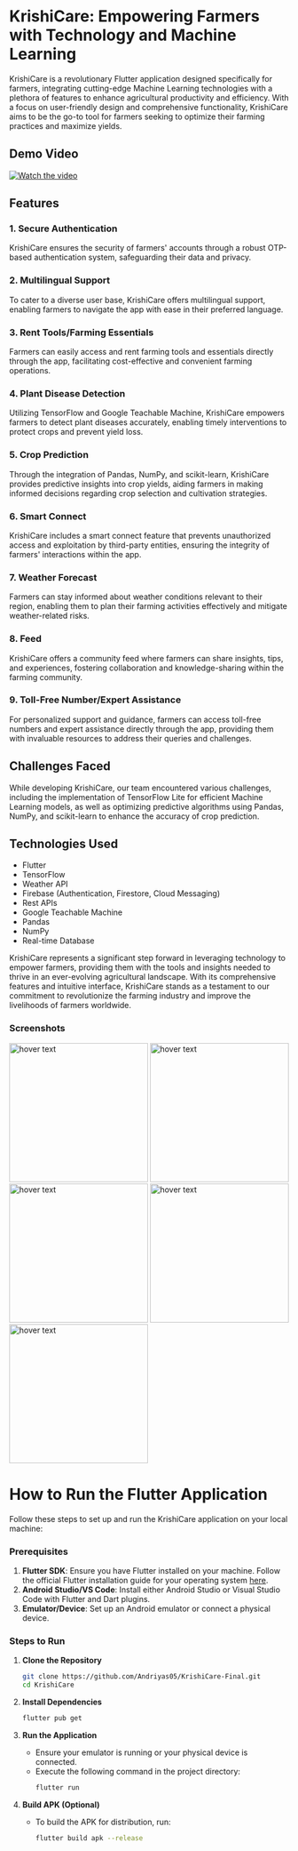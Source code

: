 # KrishiCare: Empowering Farmers with Technology and Machine Learning

KrishiCare is a revolutionary Flutter application designed specifically for farmers, integrating cutting-edge Machine Learning technologies with a plethora of features to enhance agricultural productivity and efficiency. With a focus on user-friendly design and comprehensive functionality, KrishiCare aims to be the go-to tool for farmers seeking to optimize their farming practices and maximize yields.

## Demo Video
[![Watch the video](https://img.youtube.com/vi/tnnmiYsJUhU/maxresdefault.jpg)](https://youtu.be/lQnrZapjc_M)


## Features

### 1. Secure Authentication
KrishiCare ensures the security of farmers' accounts through a robust OTP-based authentication system, safeguarding their data and privacy.

### 2. Multilingual Support
To cater to a diverse user base, KrishiCare offers multilingual support, enabling farmers to navigate the app with ease in their preferred language.

### 3. Rent Tools/Farming Essentials
Farmers can easily access and rent farming tools and essentials directly through the app, facilitating cost-effective and convenient farming operations.

### 4. Plant Disease Detection
Utilizing TensorFlow and Google Teachable Machine, KrishiCare empowers farmers to detect plant diseases accurately, enabling timely interventions to protect crops and prevent yield loss.

### 5. Crop Prediction
Through the integration of Pandas, NumPy, and scikit-learn, KrishiCare provides predictive insights into crop yields, aiding farmers in making informed decisions regarding crop selection and cultivation strategies.

### 6. Smart Connect
KrishiCare includes a smart connect feature that prevents unauthorized access and exploitation by third-party entities, ensuring the integrity of farmers' interactions within the app.

### 7. Weather Forecast
Farmers can stay informed about weather conditions relevant to their region, enabling them to plan their farming activities effectively and mitigate weather-related risks.

### 8. Feed
KrishiCare offers a community feed where farmers can share insights, tips, and experiences, fostering collaboration and knowledge-sharing within the farming community.

### 9. Toll-Free Number/Expert Assistance
For personalized support and guidance, farmers can access toll-free numbers and expert assistance directly through the app, providing them with invaluable resources to address their queries and challenges.

## Challenges Faced
While developing KrishiCare, our team encountered various challenges, including the implementation of TensorFlow Lite for efficient Machine Learning models, as well as optimizing predictive algorithms using Pandas, NumPy, and scikit-learn to enhance the accuracy of crop prediction.

## Technologies Used
- Flutter
- TensorFlow
- Weather API
- Firebase (Authentication, Firestore, Cloud Messaging)
- Rest APIs
- Google Teachable Machine
- Pandas
- NumPy
- Real-time Database

KrishiCare represents a significant step forward in leveraging technology to empower farmers, providing them with the tools and insights needed to thrive in an ever-evolving agricultural landscape. With its comprehensive features and intuitive interface, KrishiCare stands as a testament to our commitment to revolutionize the farming industry and improve the livelihoods of farmers worldwide.

### Screenshots

<img src="https://github.com/Andriyas05/KrishiCare-Final/blob/main/s.jpg" width="250" title="hover text">

<img src="https://github.com/Andriyas05/KrishiCare-Final/blob/main/IMG_20210421_083435.jpg" width="250" title="hover text">

<img src="https://github.com/Andriyas05/KrishiCare-Final/blob/main/s.png" width="250" title="hover text">

<img src="https://github.com/Andriyas05/KrishiCare-Final/blob/main/s%20(1).jpg" width="250" title="hover text">

<img src="https://github.com/Andriyas05/KrishiCare-Final/blob/main/IMG_20210421_084044.jpg" width="250" title="hover text">


# How to Run the Flutter Application

Follow these steps to set up and run the KrishiCare application on your local machine:

### Prerequisites

1. **Flutter SDK**: Ensure you have Flutter installed on your machine. Follow the official Flutter installation guide for your operating system [here](https://flutter.dev/docs/get-started/install).
2. **Android Studio/VS Code**: Install either Android Studio or Visual Studio Code with Flutter and Dart plugins.
3. **Emulator/Device**: Set up an Android emulator or connect a physical device.

### Steps to Run

1. **Clone the Repository**
   ```sh
   git clone https://github.com/Andriyas05/KrishiCare-Final.git
   cd KrishiCare
   ```

2. **Install Dependencies**
   ```sh
   flutter pub get
   ```

3. **Run the Application**
   - Ensure your emulator is running or your physical device is connected.
   - Execute the following command in the project directory:
     ```sh
     flutter run
     ```

4. **Build APK (Optional)**
   - To build the APK for distribution, run:
     ```sh
     flutter build apk --release
     ```


